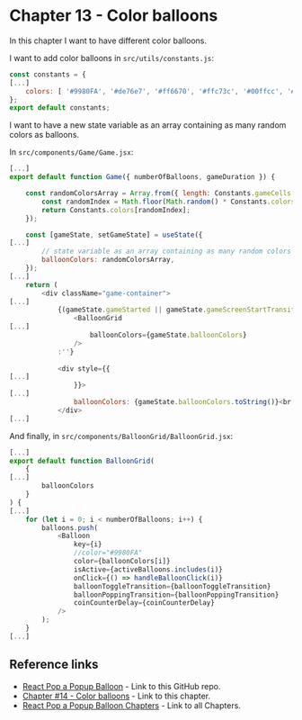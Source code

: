 # Chapter 13 - Color balloons

In this chapter I want to have different color balloons.

I want to add color balloons in `src/utils/constants.js`:

```js
const constants = {
[...]
    colors: [ '#9980FA', '#de76e7', '#ff6670', '#ffc73c', '#00ffcc', '#6cade5']
};
export default constants;
```

I want to have a new state variable as an array containing as many random colors as balloons.

In `src/components/Game/Game.jsx`:

```js
[...]
export default function Game({ numberOfBalloons, gameDuration }) {

    const randomColorsArray = Array.from({ length: Constants.gameCells }, () => {
        const randomIndex = Math.floor(Math.random() * Constants.colors.length);
        return Constants.colors[randomIndex];
    });

    const [gameState, setGameState] = useState({
[...]
        // state variable as an array containing as many random colors as balloons.
        balloonColors: randomColorsArray,
    });
[...]
    return (
        <div className="game-container">
[...]
            {(gameState.gameStarted || gameState.gameScreenStartTransition) ?
                <BalloonGrid 
[...]
                    balloonColors={gameState.balloonColors}
                />
            :''}
            
            <div style={{
[...]
                }}>
[...]
                balloonColors: {gameState.balloonColors.toString()}<br />
            </div>
[...]
```

And finally, in `src/components/BalloonGrid/BalloonGrid.jsx`:

```js
[...]
export default function BalloonGrid(
    {
[...]
        balloonColors
    }
) {
[...]
    for (let i = 0; i < numberOfBalloons; i++) {
        balloons.push(
            <Balloon
                key={i}
                //color="#9980FA"
                color={balloonColors[i]}
                isActive={activeBalloons.includes(i)}
                onClick={() => handleBalloonClick(i)}
                balloonToggleTransition={balloonToggleTransition}
                balloonPoppingTransition={balloonPoppingTransition}
                coinCounterDelay={coinCounterDelay}
            />
        );
    }
[...]
```

## Reference links

- [React Pop a Popup Balloon](https://github.com/qbreis/react-pop-a-popup-balloon/) - Link to this GitHub repo.
- [Chapter #14 - Color balloons](https://github.com/qbreis/react-pop-a-popup-balloon/tree/main-chapter-14) - Link to this chapter.
- [React Pop a Popup Balloon Chapters](https://github.com/qbreis/react-pop-a-popup-balloon/tree/main/documentation/walkthrough) - Link to all Chapters.